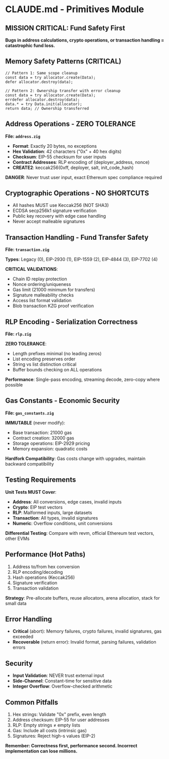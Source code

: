 # CLAUDE.md - Primitives Module

## MISSION CRITICAL: Fund Safety First
**Bugs in address calculations, crypto operations, or transaction handling = catastrophic fund loss.**

## Memory Safety Patterns (CRITICAL)
```zig
// Pattern 1: Same scope cleanup
const data = try allocator.create(Data);
defer allocator.destroy(data);

// Pattern 2: Ownership transfer with error cleanup
const data = try allocator.create(Data);
errdefer allocator.destroy(data);
data.* = try Data.init(allocator);
return data; // Ownership transferred
```

## Address Operations - ZERO TOLERANCE

**File: `address.zig`**
- **Format**: Exactly 20 bytes, no exceptions
- **Hex Validation**: 42 characters ("0x" + 40 hex digits)
- **Checksum**: EIP-55 checksum for user inputs
- **Contract Addresses**: RLP encoding of (deployer_address, nonce)
- **CREATE2**: keccak256(0xff, deployer, salt, init_code_hash)

**DANGER**: Never trust user input, exact Ethereum spec compliance required

## Cryptographic Operations - NO SHORTCUTS
- All hashes MUST use Keccak256 (NOT SHA3)
- ECDSA secp256k1 signature verification
- Public key recovery with edge case handling
- Never accept malleable signatures

## Transaction Handling - Fund Transfer Safety

**File: `transaction.zig`**

**Types**: Legacy (0), EIP-2930 (1), EIP-1559 (2), EIP-4844 (3), EIP-7702 (4)

**CRITICAL VALIDATIONS**:
- Chain ID replay protection
- Nonce ordering/uniqueness
- Gas limit (21000 minimum for transfers)
- Signature malleability checks
- Access list format validation
- Blob transaction KZG proof verification

## RLP Encoding - Serialization Correctness

**File: `rlp.zig`**

**ZERO TOLERANCE**:
- Length prefixes minimal (no leading zeros)
- List encoding preserves order
- String vs list distinction critical
- Buffer bounds checking on ALL operations

**Performance**: Single-pass encoding, streaming decode, zero-copy where possible

## Gas Constants - Economic Security

**File: `gas_constants.zig`**

**IMMUTABLE** (never modify):
- Base transaction: 21000 gas
- Contract creation: 32000 gas
- Storage operations: EIP-2929 pricing
- Memory expansion: quadratic costs

**Hardfork Compatibility**: Gas costs change with upgrades, maintain backward compatibility

## Testing Requirements

**Unit Tests MUST Cover**:
- **Address**: All conversions, edge cases, invalid inputs
- **Crypto**: EIP test vectors
- **RLP**: Malformed inputs, large datasets
- **Transaction**: All types, invalid signatures
- **Numeric**: Overflow conditions, unit conversions

**Differential Testing**: Compare with revm, official Ethereum test vectors, other EVMs

## Performance (Hot Paths)
1. Address to/from hex conversion
2. RLP encoding/decoding
3. Hash operations (Keccak256)
4. Signature verification
5. Transaction validation

**Strategy**: Pre-allocate buffers, reuse allocators, arena allocation, stack for small data

## Error Handling
- **Critical** (abort): Memory failures, crypto failures, invalid signatures, gas exceeded
- **Recoverable** (return error): Invalid format, parsing failures, validation errors

## Security
- **Input Validation**: NEVER trust external input
- **Side-Channel**: Constant-time for sensitive data
- **Integer Overflow**: Overflow-checked arithmetic

## Common Pitfalls
1. Hex strings: Validate "0x" prefix, even length
2. Address checksum: EIP-55 for user addresses
3. RLP: Empty strings ≠ empty lists
4. Gas: Include all costs (intrinsic gas)
5. Signatures: Reject high-s values (EIP-2)

**Remember: Correctness first, performance second. Incorrect implementation can lose millions.**